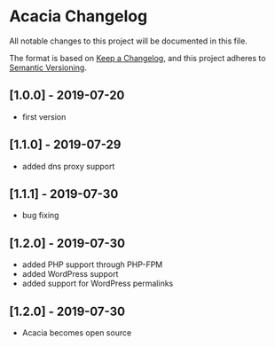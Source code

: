 # Acacia Changelog
All notable changes to this project will be documented in this file.

The format is based on [Keep a Changelog](https://keepachangelog.com/en/1.0.0/),
and this project adheres to [Semantic Versioning](https://semver.org/spec/v2.0.0.html).

## [1.0.0] - 2019-07-20
- first version

## [1.1.0] - 2019-07-29
- added dns proxy support

## [1.1.1] - 2019-07-30
- bug fixing

## [1.2.0] - 2019-07-30
- added PHP support through PHP-FPM
- added WordPress support
- added support for WordPress permalinks

## [1.2.0] - 2019-07-30
- Acacia becomes open source
